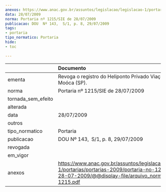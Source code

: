 ```yaml
---
anexos: https://www.anac.gov.br/assuntos/legislacao/legislacao-1/portarias/portarias-2009/portaria-no-1215-sie-de-28-07-2009/@@display-file/arquivo_norma/PA2009-1215.pdf
data: 28/07/2009
norma: Portaria nº 1215/SIE de 28/07/2009
publicacao: DOU  Nº 143,  S/1, p. 8, 29/07/2009
tags:
- portaria
tipo_normatico: Portaria
hide: 
- toc 
 
---
```


|                    | Documento                                                                                                                                                         |
|:-------------------|:------------------------------------------------------------------------------------------------------------------------------------------------------------------|
| ementa             | Revoga o registro do Heliponto Privado Viação Cometa Moóca (SP).                                                                                                  |
| norma              | Portaria nº 1215/SIE de 28/07/2009                                                                                                                                |
| tornada_sem_efeito |                                                                                                                                                                   |
| alterada           |                                                                                                                                                                   |
| data               | 28/07/2009                                                                                                                                                        |
| outros             |                                                                                                                                                                   |
| tipo_normatico     | Portaria                                                                                                                                                          |
| publicacao         | DOU  Nº 143,  S/1, p. 8, 29/07/2009                                                                                                                               |
| revogada           |                                                                                                                                                                   |
| em_vigor           |                                                                                                                                                                   |
| anexos             | https://www.anac.gov.br/assuntos/legislacao/legislacao-1/portarias/portarias-2009/portaria-no-1215-sie-de-28-07-2009/@@display-file/arquivo_norma/PA2009-1215.pdf |